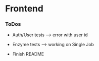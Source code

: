 # Frontend

### ToDos


* Auth/User tests --> error with user id

* Enzyme tests --> working on Single Job

* Finish README